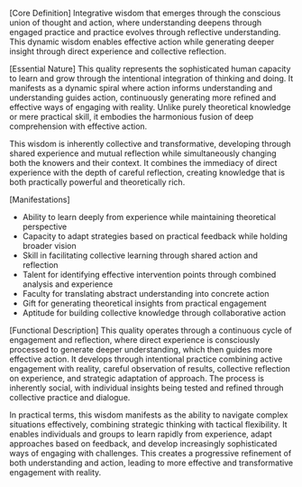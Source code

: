 [Core Definition]
Integrative wisdom that emerges through the conscious union of thought and action, where understanding deepens through engaged practice and practice evolves through reflective understanding. This dynamic wisdom enables effective action while generating deeper insight through direct experience and collective reflection.

[Essential Nature]
This quality represents the sophisticated human capacity to learn and grow through the intentional integration of thinking and doing. It manifests as a dynamic spiral where action informs understanding and understanding guides action, continuously generating more refined and effective ways of engaging with reality. Unlike purely theoretical knowledge or mere practical skill, it embodies the harmonious fusion of deep comprehension with effective action.

This wisdom is inherently collective and transformative, developing through shared experience and mutual reflection while simultaneously changing both the knowers and their context. It combines the immediacy of direct experience with the depth of careful reflection, creating knowledge that is both practically powerful and theoretically rich.

[Manifestations]
- Ability to learn deeply from experience while maintaining theoretical perspective
- Capacity to adapt strategies based on practical feedback while holding broader vision
- Skill in facilitating collective learning through shared action and reflection
- Talent for identifying effective intervention points through combined analysis and experience
- Faculty for translating abstract understanding into concrete action
- Gift for generating theoretical insights from practical engagement
- Aptitude for building collective knowledge through collaborative action

[Functional Description]
This quality operates through a continuous cycle of engagement and reflection, where direct experience is consciously processed to generate deeper understanding, which then guides more effective action. It develops through intentional practice combining active engagement with reality, careful observation of results, collective reflection on experience, and strategic adaptation of approach. The process is inherently social, with individual insights being tested and refined through collective practice and dialogue.

In practical terms, this wisdom manifests as the ability to navigate complex situations effectively, combining strategic thinking with tactical flexibility. It enables individuals and groups to learn rapidly from experience, adapt approaches based on feedback, and develop increasingly sophisticated ways of engaging with challenges. This creates a progressive refinement of both understanding and action, leading to more effective and transformative engagement with reality.